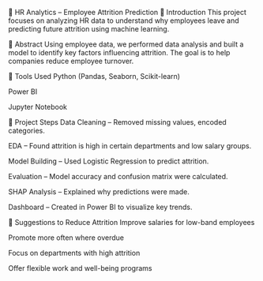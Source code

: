 🧾 HR Analytics – Employee Attrition Prediction
🔹 Introduction
This project focuses on analyzing HR data to understand why employees leave and predicting future attrition using machine learning.

🔹 Abstract
Using employee data, we performed data analysis and built a model to identify key factors influencing attrition. The goal is to help companies reduce employee turnover.

🔹 Tools Used
Python (Pandas, Seaborn, Scikit-learn)

Power BI

Jupyter Notebook

🔹 Project Steps
Data Cleaning – Removed missing values, encoded categories.

EDA – Found attrition is high in certain departments and low salary groups.

Model Building – Used Logistic Regression to predict attrition.

Evaluation – Model accuracy and confusion matrix were calculated.

SHAP Analysis – Explained why predictions were made.

Dashboard – Created in Power BI to visualize key trends.

🔹 Suggestions to Reduce Attrition
Improve salaries for low-band employees

Promote more often where overdue

Focus on departments with high attrition

Offer flexible work and well-being programs
